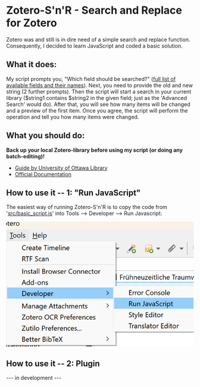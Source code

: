 # Zotero-S'n'R - Search and Replace for Zotero
Zotero was and still is in dire need of a simple search and replace function. Consequently, I decided to learn JavaScript and coded a basic solution.  
## What it does:
My script prompts you, "Which field should be searched?" ([full list of available fields and their names](https://api.zotero.org/itemFields?pprint=1)). Next, you need to provide the old and new string (2 further prompts). Then the script will start a search in your current library ($string1 contains $string2 in the given field; just as the 'Advanced Search' would do). After that, you will see how many items will be changed and a preview of the first item. Once you agree, the script will perform the operation and tell you how many items were changed.

## What you should do:
**Back up your local Zotero-library before using my script (or doing any batch-editing)!**
- [Guide by University of Ottawa Library](https://uottawa.libguides.com/how_to_use_zotero/back_up_and_restore)
- [Official Documentation](https://www.zotero.org/support/zotero_data)


## How to use it -- 1: "Run JavaScript"
The easiest way of running Zotero-S'n'R is to copy the code from '[src/basic_script.js](https://github.com/Schoeneh/zotero-s-n-r/releases/latest/download/basic_script.js)' into Tools --> Developer --> Run Javascript:

![Screenshot showing the menu and submenus: Tools, Developer, Run JavaScript](doc/screenshot_developer.png)

## How to use it -- 2: Plugin
--- in development ---

